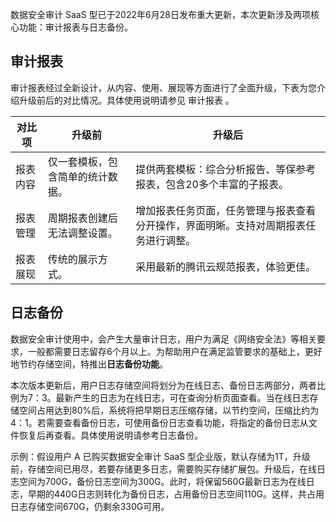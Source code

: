 数据安全审计 SaaS 型已于2022年6月28日发布重大更新，本次更新涉及两项核心功能：审计报表与日志备份。

## 审计报表
审计报表经过全新设计，从内容、使用、展现等方面进行了全面升级，下表为您介绍升级前后的对比情况。具体使用说明请参见 审计报表 。

| 对比项   | 升级前                           | 升级后                                                       |
| -------- | -------------------------------- | ------------------------------------------------------------ |
| 报表内容 | 仅一套模板，包含简单的统计数据。 | 提供两套模板：综合分析报告、等保参考报表，包含20多个丰富的子报表。 |
| 报表管理 | 周期报表创建后无法调整设置。     | 增加报表任务页面，任务管理与报表查看分开操作，界面明晰。支持对周期报表任务进行调整。 |
| 报表展现 | 传统的展示方式。                 | 采用最新的腾讯云规范报表，体验更佳。                         |


## 日志备份

数据安全审计使用中，会产生大量审计日志，用户为满足《网络安全法》等相关要求，一般都需要日志留存6个月以上。为帮助用户在满足监管要求的基础上，更好地节约存储空间，特推出**日志备份功能**。

本次版本更新后，用户日志存储空间将划分为在线日志、备份日志两部分，两者比例为7：3。最新产生的日志为在线日志，可在查询分析页面查看。当在线日志存储空间占用达到80%后，系统将把早期日志压缩存储，以节约空间，压缩比约为4：1。若需要查看备份日志，可使用备份日志查看功能，将指定的备份日志从文件恢复后再查看。具体使用说明请参考日志备份。

示例：假设用户 A 已购买数据安全审计 SaaS 型企业版，默认存储为1T，升级前，存储空间已用尽，若要存储更多日志，需要购买存储扩展包。升级后，在线日志空间为700G，备份日志空间为300G。此时，将保留560G最新日志为在线日志，早期的440G日志则转化为备份日志，占用备份日志空间110G。这样，共占用日志存储空间670G，仍剩余330G可用。
